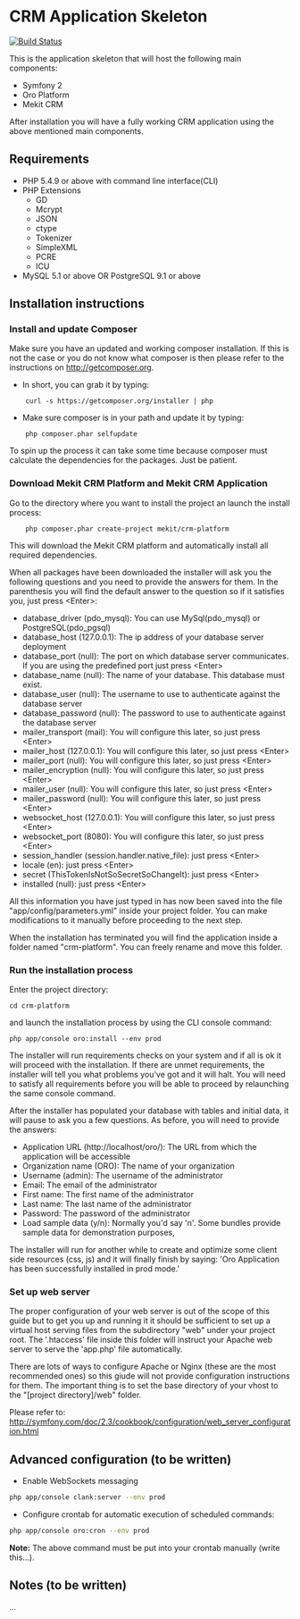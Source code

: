 CRM Application Skeleton
=========================
[![Build Status](https://travis-ci.org/adamjakab/MekitCrmPlatform.svg?branch=master)](https://travis-ci.org/adamjakab/MekitCrmPlatform)

This is the application skeleton that will host the following main components:

* Symfony 2
* Oro Platform
* Mekit CRM


After installation you will have a fully working CRM application using the above mentioned main components.

## Requirements

* PHP 5.4.9 or above with command line interface(CLI)
* PHP Extensions
    * GD
    * Mcrypt
    * JSON
    * ctype
    * Tokenizer
    * SimpleXML
    * PCRE
    * ICU
* MySQL 5.1 or above OR PostgreSQL 9.1 or above

## Installation instructions

### Install and update Composer

Make sure you have an updated and working composer installation. If this is not the case or you do not know what composer is then 
 please refer to the instructions on http://getcomposer.org.

- In short, you can grab it by typing:
```
    curl -s https://getcomposer.org/installer | php
```

- Make sure composer is in your path and update it by typing:
```
    php composer.phar selfupdate
```
To spin up the process it can take some time because composer must calculate the dependencies for the packages.
Just be patient.

### Download Mekit CRM Platform and Mekit CRM Application
 
Go to the directory where you want to install the project an launch the install process:

```
    php composer.phar create-project mekit/crm-platform
```

This will download the Mekit CRM platform and automatically install all required dependencies.

When all packages have been downloaded the installer will ask you the following questions and you need to provide the
answers for them. In the parenthesis you will find the default answer to the question so if it satisfies you, just press \<Enter\>:

- database_driver (pdo_mysql): You can use MySql(pdo_mysql) or PostgreSQL(pdo_pgsql)
- database_host (127.0.0.1): The ip address of your database server deployment
- database_port (null): The port on which database server communicates. If you are using the predefined port just press \<Enter\>
- database_name (null): The name of your database. This database must exist.
- database_user (null): The username to use to authenticate against the database server
- database_password (null): The password to use to authenticate against the database server
- mailer_transport (mail): You will configure this later, so just press \<Enter\>
- mailer_host (127.0.0.1): You will configure this later, so just press \<Enter\>
- mailer_port (null): You will configure this later, so just press \<Enter\>
- mailer_encryption (null): You will configure this later, so just press \<Enter\>
- mailer_user (null): You will configure this later, so just press \<Enter\>
- mailer_password (null): You will configure this later, so just press \<Enter\>
- websocket_host (127.0.0.1): You will configure this later, so just press \<Enter\>
- websocket_port (8080): You will configure this later, so just press \<Enter\>
- session_handler (session.handler.native_file): just press \<Enter\>
- locale (en): just press \<Enter\>
- secret (ThisTokenIsNotSoSecretSoChangeIt): just press \<Enter\>
- installed (null): just press \<Enter\>

All this information you have just typed in has now been saved into the file "app/config/parameters.yml" inside your project folder.
You can make modifications to it manually before proceeding to the next step.

When the installation has terminated you will find the application inside a folder named "crm-platform". You can freely
rename and move this folder.

### Run the installation process

Enter the project directory:

```
cd crm-platform
```

and launch the installation process by using the CLI console command:

```
php app/console oro:install --env prod
```

The installer will run requirements checks on your system and if all is ok it will proceed with the installation. If there
are unmet requirements, the installer will tell you what problems you've got and it will halt. You will need to satisfy
all requirements before you will be able to proceed by relaunching the same console command.

After the installer has populated your database with tables and initial data, it will pause to ask you a few questions.
As before, you will need to provide the answers:

- Application URL (http://localhost/oro/): The URL from which the application will be accessible
- Organization name (ORO): The name of your organization 
- Username (admin): The username of the administrator
- Email: The email of the administrator
- First name: The first name of the administrator
- Last name: The last name of the administrator
- Password: The password of the administrator
- Load sample data (y/n): Normally you'd say 'n'. Some bundles provide sample data for demonstration purposes, 

The installer will run for another while to create and optimize some client side resources (css, js) and it will finally
finish by saying: 'Oro Application has been successfully installed in prod mode.'


### Set up web server

The proper configuration of your web server is out of the scope of this guide but to get you up and running it it should be
sufficient to set up a virtual host serving files from the subdirectory "web" under your project root. The '.htaccess' file
inside this folder will instruct your Apache web server to serve the 'app.php' file automatically. 

There are lots of ways to configure Apache or Nginx (these are the most recommended ones)  so this giude will not provide
configuration instructions for them. The important thing is to set the base directory of your vhost to the
"[project directory]/web" folder.

Please refer to: http://symfony.com/doc/2.3/cookbook/configuration/web_server_configuration.html

## Advanced configuration (to be written)

- Enable WebSockets messaging

```bash
php app/console clank:server --env prod
```

- Configure crontab for automatic execution of scheduled commands:

```bash
php app/console oro:cron --env prod
```
 
**Note:**  The above command must be put into your crontab manually (write this...). 

## Notes (to be written)

...